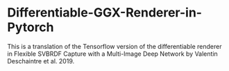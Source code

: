 # Differentiable-GGX-Renderer-in-Pytorch
This is a translation of the Tensorflow version of the differentiable renderer in Flexible SVBRDF Capture with a Multi-Image Deep Network by Valentin Deschaintre et al. 2019.
